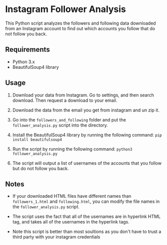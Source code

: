 # Instagram Follower Analysis

This Python script analyzes the followers and following data downloaded from an Instagram account to find out which accounts you follow that do not follow you back.

## Requirements

- Python 3.x
- BeautifulSoup4 library

## Usage

1. Download your data from Instagram. Go to settings, and then search download. Then request a download to your email.

2. Download the data from the email you get from instagram and un zip it.

3. Go into the `followers_and_following` folder and put the `follower_analysis.py` script into the directory.

4. Install the BeautifulSoup4 library by running the following command: `pip install beautifulsoup4`

5. Run the script by running the following command: `python3 follower_analysis.py`

6. The script will output a list of usernames of the accounts that you follow but do not follow you back.

## Notes

- If your downloaded HTML files have different names than `followers_1.html` and `following.html`, you can modify the file names in the `follower_analysis.py` script.

- The script uses the fact that all of the usernames are in hyperlink HTML tag, and takes all of the usernames in the hyperlink tags.

- Note this script is better than most soultions as you don't have to trust a third party with your instagram credentials
